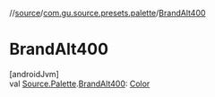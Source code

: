 //[source](../../index.md)/[com.gu.source.presets.palette](index.md)/[BrandAlt400](-brand-alt400.md)

# BrandAlt400

[androidJvm]\
val [Source.Palette](../com.gu.source/-source/-palette/index.md).[BrandAlt400](-brand-alt400.md): [Color](https://developer.android.com/reference/kotlin/androidx/compose/ui/graphics/Color.html)
